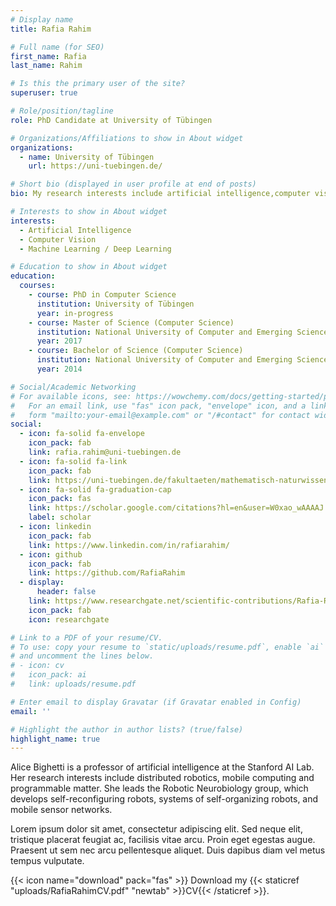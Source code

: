 ```yaml
---
# Display name
title: Rafia Rahim

# Full name (for SEO)
first_name: Rafia
last_name: Rahim

# Is this the primary user of the site?
superuser: true

# Role/position/tagline
role: PhD Candidate at University of Tübingen

# Organizations/Affiliations to show in About widget
organizations:
  - name: University of Tübingen
    url: https://uni-tuebingen.de/

# Short bio (displayed in user profile at end of posts)
bio: My research interests include artificial intelligence,computer vision and machine learning/deep learning.

# Interests to show in About widget
interests:
  - Artificial Intelligence
  - Computer Vision
  - Machine Learning / Deep Learning

# Education to show in About widget
education:
  courses:
    - course: PhD in Computer Science
      institution: University of Tübingen
      year: in-progress
    - course: Master of Science (Computer Science)
      institution: National University of Computer and Emerging Sciences
      year: 2017
    - course: Bachelor of Science (Computer Science)
      institution: National University of Computer and Emerging Sciences
      year: 2014

# Social/Academic Networking
# For available icons, see: https://wowchemy.com/docs/getting-started/page-builder/#icons
#   For an email link, use "fas" icon pack, "envelope" icon, and a link in the
#   form "mailto:your-email@example.com" or "/#contact" for contact widget.
social:
  - icon: fa-solid fa-envelope
    icon_pack: fab
    link: rafia.rahim@uni-tuebingen.de
  - icon: fa-solid fa-link
    icon_pack: fab
    link: https://uni-tuebingen.de/fakultaeten/mathematisch-naturwissenschaftliche-fakultaet/fachbereiche/informatik/lehrstuehle/kognitive-systeme/the-chair/staff/rafia-rahim/
  - icon: fa-solid fa-graduation-cap
    icon_pack: fas
    link: https://scholar.google.com/citations?hl=en&user=W0xao_wAAAAJ
    label: scholar
  - icon: linkedin
    icon_pack: fab
    link: https://www.linkedin.com/in/rafiarahim/
  - icon: github
    icon_pack: fab
    link: https://github.com/RafiaRahim
  - display:
      header: false
    link: https://www.researchgate.net/scientific-contributions/Rafia-Rahim-2200059923
    icon_pack: fab
    icon: researchgate

# Link to a PDF of your resume/CV.
# To use: copy your resume to `static/uploads/resume.pdf`, enable `ai` icons in `params.yaml`,
# and uncomment the lines below.
# - icon: cv
#   icon_pack: ai
#   link: uploads/resume.pdf

# Enter email to display Gravatar (if Gravatar enabled in Config)
email: ''

# Highlight the author in author lists? (true/false)
highlight_name: true
---
```


Alice Bighetti is a professor of artificial intelligence at the Stanford AI Lab. Her research interests include distributed robotics, mobile computing and programmable matter. She leads the Robotic Neurobiology group, which develops self-reconfiguring robots, systems of self-organizing robots, and mobile sensor networks.

Lorem ipsum dolor sit amet, consectetur adipiscing elit. Sed neque elit, tristique placerat feugiat ac, facilisis vitae arcu. Proin eget egestas augue. Praesent ut sem nec arcu pellentesque aliquet. Duis dapibus diam vel metus tempus vulputate.

{{< icon name="download" pack="fas" >}} Download my {{< staticref "uploads/RafiaRahimCV.pdf" "newtab" >}}CV{{< /staticref >}}.
